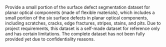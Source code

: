 Provide a small portion of the surface defect segmentation dataset for planar optical components (made of flexible materials), which includes a small portion of the six surface defects in planar optical components, including scratches, cracks, edge fractures, stripes, stains, and pits. Due to project requirements, this dataset is a self-made dataset for reference only and has certain limitations. The complete dataset has not been fully provided yet due to confidentiality reasons.

